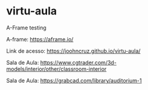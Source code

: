 # virtu-aula
A-Frame testing

A-frame: https://aframe.io/

Link de acesso: https://joohncruz.github.io/virtu-aula/

Sala de Aula: https://www.cgtrader.com/3d-models/interior/other/classroom-interior

Sala de Aula: https://grabcad.com/library/auditorium-1
